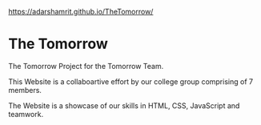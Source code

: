 https://adarshamrit.github.io/TheTomorrow/

# The Tomorrow
The Tomorrow Project for the Tomorrow Team.

This Website is a collaboartive effort by our college group
comprising of 7 members. 

The Website is a showcase of our skills in HTML, CSS, JavaScript 
and teamwork.

